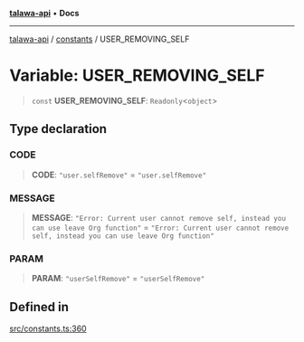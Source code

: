 [**talawa-api**](../../README.md) • **Docs**

***

[talawa-api](../../modules.md) / [constants](../README.md) / USER\_REMOVING\_SELF

# Variable: USER\_REMOVING\_SELF

> `const` **USER\_REMOVING\_SELF**: `Readonly`\<`object`\>

## Type declaration

### CODE

> **CODE**: `"user.selfRemove"` = `"user.selfRemove"`

### MESSAGE

> **MESSAGE**: `"Error: Current user cannot remove self, instead you can use leave Org function"` = `"Error: Current user cannot remove self, instead you can use leave Org function"`

### PARAM

> **PARAM**: `"userSelfRemove"` = `"userSelfRemove"`

## Defined in

[src/constants.ts:360](https://github.com/PalisadoesFoundation/talawa-api/blob/3bacbf38707ebd3e3e5f1bc5b4cc7aa3b2adc169/src/constants.ts#L360)
